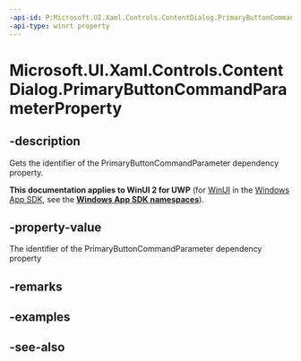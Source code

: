 ```yaml
---
-api-id: P:Microsoft.UI.Xaml.Controls.ContentDialog.PrimaryButtonCommandParameterProperty
-api-type: winrt property
---
```


<!-- Property syntax
public Windows.UI.Xaml.DependencyProperty PrimaryButtonCommandParameterProperty { get; }
-->

# Microsoft.UI.Xaml.Controls.ContentDialog.PrimaryButtonCommandParameterProperty

## -description
Gets the identifier of the PrimaryButtonCommandParameter dependency property.

**This documentation applies to WinUI 2 for UWP** (for [WinUI](/windows/apps/winui/winui3/) in the [Windows App SDK](/windows/apps/windows-app-sdk/), see the **[Windows App SDK namespaces](/windows/windows-app-sdk/api/winrt/)**).

## -property-value
The identifier of the PrimaryButtonCommandParameter dependency property

## -remarks

## -examples

## -see-also
